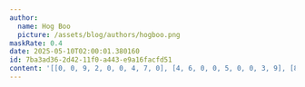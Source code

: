 ```yaml
---
author:
  name: Hog Boo
  picture: /assets/blog/authors/hogboo.png
maskRate: 0.4
date: 2025-05-10T02:00:01.380160
id: 7ba3ad36-2d42-11f0-a443-e9a16facfd51
content: '[[0, 0, 9, 2, 0, 0, 4, 7, 0], [4, 6, 0, 0, 5, 0, 0, 3, 9], [8, 5, 7, 3, 0, 0, 6, 1, 2], [0, 3, 6, 0, 2, 0, 5, 8, 4], [2, 4, 0, 0, 1, 3, 9, 6, 7], [9, 7, 0, 0, 0, 4, 0, 2, 3], [0, 2, 0, 4, 0, 5, 7, 0, 0], [0, 0, 3, 6, 7, 0, 0, 4, 1], [0, 0, 4, 1, 9, 2, 3, 5, 0]]'
---
```

